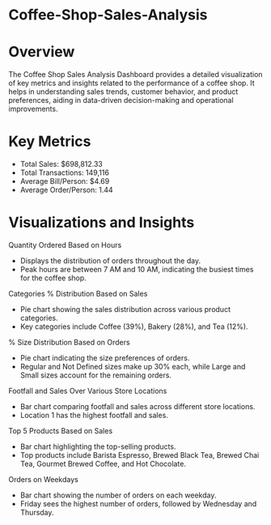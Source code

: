 # Coffee-Shop-Sales-Analysis

# Overview
The Coffee Shop Sales Analysis Dashboard provides a detailed visualization of key metrics and insights related to the performance of a coffee shop. It helps in understanding sales trends, customer behavior, and product preferences, aiding in data-driven decision-making and operational improvements.

# Key Metrics
- Total Sales: $698,812.33
- Total Transactions: 149,116
- Average Bill/Person: $4.69
- Average Order/Person: 1.44

# Visualizations and Insights

Quantity Ordered Based on Hours
- Displays the distribution of orders throughout the day.
- Peak hours are between 7 AM and 10 AM, indicating the busiest times for the coffee shop.

Categories % Distribution Based on Sales
- Pie chart showing the sales distribution across various product categories.
- Key categories include Coffee (39%), Bakery (28%), and Tea (12%).

% Size Distribution Based on Orders
- Pie chart indicating the size preferences of orders.
- Regular and Not Defined sizes make up 30% each, while Large and Small sizes account for the remaining orders.

Footfall and Sales Over Various Store Locations
- Bar chart comparing footfall and sales across different store locations.
- Location 1 has the highest footfall and sales.

Top 5 Products Based on Sales
- Bar chart highlighting the top-selling products.
- Top products include Barista Espresso, Brewed Black Tea, Brewed Chai Tea, Gourmet Brewed Coffee, and Hot Chocolate.

Orders on Weekdays
- Bar chart showing the number of orders on each weekday.
- Friday sees the highest number of orders, followed by Wednesday and Thursday.
